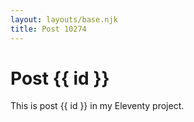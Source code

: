 ```yaml
---
layout: layouts/base.njk
title: Post 10274
---
```


# Post {{ id }}

This is post {{ id }} in my Eleventy project.
